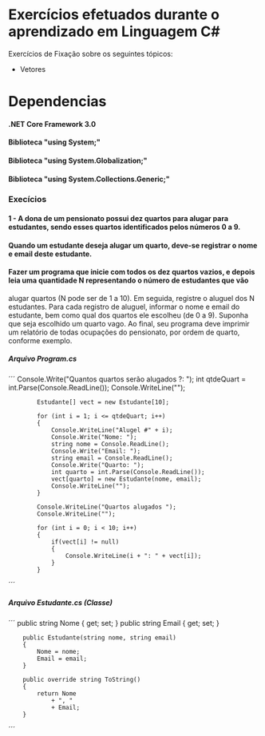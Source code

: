 # Exercícios efetuados durante o aprendizado em Linguagem C#
Exercícios de Fixação sobre os seguintes tópicos:
- Vetores

# Dependencias
#### .NET Core Framework 3.0
#### Biblioteca "using System;"
#### Biblioteca "using System.Globalization;"
#### Biblioteca "using System.Collections.Generic;"

### Execícios
#### 1 - A dona de um pensionato possui dez quartos para alugar para estudantes, sendo esses quartos identificados pelos números 0 a 9.
#### Quando um estudante deseja alugar um quarto, deve-se registrar o nome e email deste estudante.
#### Fazer um programa que inicie com todos os dez quartos vazios, e depois leia uma quantidade N representando o número de estudantes que vão
alugar quartos (N pode ser de 1 a 10). Em seguida, registre o aluguel dos N estudantes. Para cada registro de aluguel, informar o nome e email do estudante, bem como qual dos quartos ele escolheu (de 0 a 9). Suponha que seja escolhido um quarto vago. Ao final, seu programa deve imprimir
um relatório de todas ocupações do pensionato, por ordem de quarto, conforme exemplo.

##### Arquivo Program.cs
´´´
            Console.Write("Quantos quartos serão alugados ?: ");
            int qtdeQuart = int.Parse(Console.ReadLine());
            Console.WriteLine("");

            Estudante[] vect = new Estudante[10];

            for (int i = 1; i <= qtdeQuart; i++)
            {
                Console.WriteLine("Alugel #" + i);
                Console.Write("Nome: ");
                string nome = Console.ReadLine();
                Console.Write("Email: ");
                string email = Console.ReadLine();
                Console.Write("Quarto: ");
                int quarto = int.Parse(Console.ReadLine());
                vect[quarto] = new Estudante(nome, email);
                Console.WriteLine("");
            }

            Console.WriteLine("Quartos alugados ");
            Console.WriteLine("");

            for (int i = 0; i < 10; i++)
            {
                if(vect[i] != null)
                {
                    Console.WriteLine(i + ": " + vect[i]);
                }
            }
´´´

##### Arquivo Estudante.cs (Classe)
´´´
        public string Nome { get; set; }
        public string Email { get; set; }

        public Estudante(string nome, string email)
        {
            Nome = nome;
            Email = email;
        }

        public override string ToString()
        {
            return Nome
                + ", "
                + Email;
        }
´´´